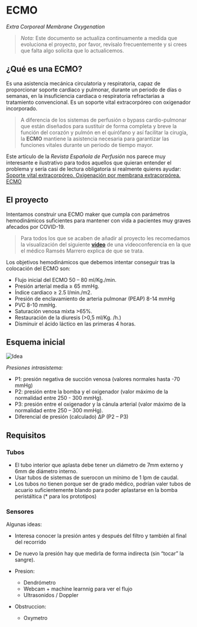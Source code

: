 # ECMO

*Extra Corporeal Membrane Oxygenation*

> *Nota:* Este documento se actualiza continuamente a medida que evoluciona el proyecto, por favor, revísalo frecuentemente y si crees que falta algo solicita que lo actualicemos.

## ¿Qué es una ECMO? ##
Es una asistencia mecánica circulatoria y respiratoria, capaz de proporcionar soporte cardiaco y pulmonar, durante un periodo de días o semanas, en la insuficiencia cardiaca o respiratoria refractarias a tratamiento convencional. Es un soporte vital extracorpóreo con oxigenador incorporado. 

> A diferencia de los sistemas de perfusión o bypass cardio-pulmonar que están diseñados para sustituir de forma completa y breve la función del corazón y pulmón en el quirófano y así facilitar la cirugía, la **ECMO** mantiene la asistencia necesaria para garantizar las funciones vitales durante un periodo de tiempo mayor.

Este artículo de la _Revista Española de Perfusión_ nos parece muy interesante e ilustrativo para todos aquellos que quieran entender el problema y sería casi de lectura obligatoria si realmente quieres ayudar: [Soporte vital extracorpóreo. Oxigenación por
membrana extracorpórea. ECMO](https://www.aep.es/articulo/71/Monogra%CC%81fico%20ECMO.pdf "Soporte vital extracorpóreo. Oxigenación por
membrana extracorpórea. ECMO")

## El proyecto ##
Intentamos construir una ECMO maker que cumpla con parámetros hemodinámicos suficientes para mantener con vida a pacientes muy graves afecados por COVID-19.

> Para todos los que se acaben de añadir al proyecto les recomedamos la visualización del siguiente **[vídeo](https://gitlab.com/coronavirusmakers/ecmo/-/raw/master/files/zoom_Ramses.mp4?inline=true "Ramsés explica en que consiste un ECMO")** de una videoconferencia en la que el médico Ramsés Marrero explica de que se trata.

Los objetivos hemodinámicos que debemos intentar conseguir tras la colocación del ECMO son:
* Flujo inicial del ECMO 50 – 80 ml/Kg./min. 
* Presión arterial media ≥ 65 mmHg. 
* Índice cardiaco ≥ 2.5 l/min./m2. 
* Presión de enclavamiento de arteria pulmonar (PEAP) 8-14 mmHg
* PVC 8-10 mmHg. 
* Saturación venosa mixta >65%. 
* Restauración de la diuresis (>0,5 ml/Kg. /h.) 
* Disminuir el ácido láctico en las primeras 4 horas.

## Esquema inicial ##

![Idea](https://gitlab.com/coronavirusmakers/ecmo/-/raw/master/images/idea.png "Ramsés explica en que consiste un ECMO")

*Presiones intrasistema:*
* P1: presión negativa de succión venosa (valores normales hasta -70 mmHg)
* P2: presión entre la bomba y el oxigenador (valor máximo de la normalidad entre   250 - 300 mmHg).
* P3: presión entre el oxigenador y la cánula arterial (valor máximo de la normalidad entre 250 – 300 mmHg).
* Diferencial de presión (calculado) ∆P (P2 – P3)

## Requisitos ##
### Tubos ###
* El tubo interior que aplasta debe tener un diámetro de 7mm externo y 6mm de diámetro interno.
* Usar tubos de sistemas de suerocon un mínimo de 1 lpm de caudal.
* Los tubos no tienen porque ser de grado médico, podrían valer tubos de acuario suficientemente blando para poder aplastarse en la bomba peristáltica (* para los prototipos)

### Sensores ###

Algunas ideas:
* Interesa conocer la presión antes y después del filtro y también al final del recorrido
* De nuevo la presión hay que medirla de forma indirecta (sin “tocar” la sangre).

* Presion:
    * Dendrómetro
    * Webcam + machine learnnig para ver el flujo
    * Ultrasonidos / Doppler
* Obstruccion:
    * Oxymetro








